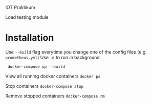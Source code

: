 IOT Praktikum

Load testing module

# Installation

Use ``--build`` flag everytime you change one of the config files (e.g. ``prometheus.yml``) 
Use ``-d`` to run in background

`` 
docker-compose up --build
``

View all running docker containers
``docker ps``

Stop containers
``docker-compose stop``

Remove stopped containers
``docker-compose rm``